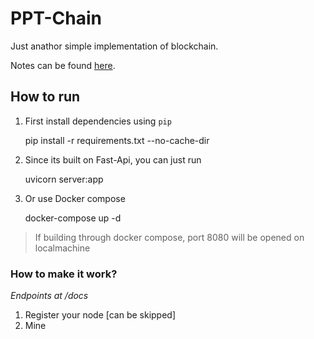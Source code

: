 # PPT-Chain
Just anathor simple implementation of blockchain.

Notes can be found [here](https://rodrous.notion.site/Block-chain-929a6b9f93a643338c7675183d7d821f).

## How to run
1. First install dependencies using `pip`
    
    
    pip install -r requirements.txt --no-cache-dir

2. Since its built on Fast-Api, you can just run
    
    
    uvicorn server:app


3. Or use Docker compose
   
   
    docker-compose up -d


> If building through docker compose, port 8080 will be opened on localmachine

### How to make it work?
*Endpoints at /docs*

1. Register your node [can be skipped]
2. Mine
